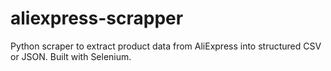 # aliexpress-scrapper
Python scraper to extract product data from AliExpress into structured CSV or JSON. Built with Selenium.
